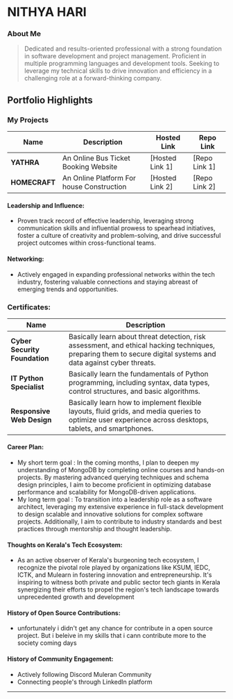 # NITHYA HARI

### About Me

> Dedicated and results-oriented professional with a strong foundation in software development and project management. Proficient in multiple programming languages and development tools. Seeking to leverage my technical skills to drive innovation and efficiency in a challenging role at a forward-thinking company.

## Portfolio Highlights

### My Projects

| Name                    | Description                                                                   | Hosted Link                                               | Repo Link                                                      |
|-------------------------|-------------------------------------------------------------------------------|-----------------------------------------------------------|----------------------------------------------------------------|
| **YATHRA**              | An Online Bus Ticket Booking Website                                          | [Hosted Link 1]                                           | [Repo Link 1]                                                  |
| **HOMECRAFT**           | An Online Platform For house Construction                                     | [Hosted Link 2]                                           | [Repo Link 2]                                                  |


#### Leadership and Influence:

- Proven track record of effective leadership, leveraging strong communication skills and influential prowess to spearhead initiatives, foster a culture of creativity and problem-solving, and drive successful project outcomes within cross-functional teams.

#### Networking:

- Actively engaged in expanding professional networks within the tech industry, fostering valuable connections and staying abreast of emerging trends and opportunities.

### Certificates:

| Name                                          | Description                                                                                                                                                             |                                
|-----------------------------------------------|-------------------------------------------------------------------------------------------------------------------------------------------------------------------------|
| **Cyber Security Foundation**                 | Basically learn about threat detection, risk assessment, and ethical hacking techniques, preparing them to secure digital systems and data against cyber threats.       |                                                                               
| **IT Python Specialist**                      | Basically learn the fundamentals of Python programming, including syntax, data types, control structures, and basic algorithms.                                         |                                      
| **Responsive Web Design**                     | Basically learn how to implement flexible layouts, fluid grids, and media queries to optimize user experience across desktops, tablets, and smartphones.                |                    

#### Career Plan:

- My short term goal : In the coming months, I plan to deepen my understanding of MongoDB by completing online courses and hands-on projects. By mastering advanced querying techniques and schema design principles, I aim to become proficient in optimizing database performance and scalability for MongoDB-driven applications.
- My long term goal : To transition into a leadership role as a software architect, leveraging my extensive experience in full-stack development to design scalable and innovative solutions for complex software projects. Additionally, I aim to contribute to industry standards and best practices through mentorship and thought leadership.

#### Thoughts on Kerala's Tech Ecosystem:

- As an active observer of Kerala's burgeoning tech ecosystem, I recognize the pivotal role played by organizations like KSUM, IEDC, ICTK, and Mulearn in fostering innovation and entrepreneurship. It's inspiring to witness both private and public sector tech giants in Kerala synergizing their efforts to propel the region's tech landscape towards unprecedented growth and development

#### History of Open Source Contributions:

- unfortunately i didn't get any chance for contribute in a open source project. But i beleive in my skills that i cann contribute more to the society coming days

#### History of Community Engagement:

-  Actively following Discord Muleran Community
-  Connecting people's through LinkedIn platform

---
